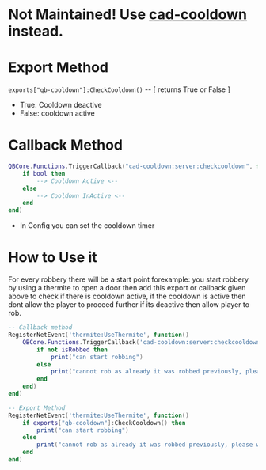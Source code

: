 # Not Maintained! Use [cad-cooldown](https://github.com/cadburry6969/cad-cooldown) instead.

# Export Method

`exports["qb-cooldown"]:CheckCooldown()`   -- [ returns True or False ]

* True: Cooldown deactive
* False: cooldown active

# Callback Method

```lua
QBCore.Functions.TriggerCallback("cad-cooldown:server:checkcooldown", function(bool)
    if bool then      
        --> Cooldown Active <--
    else
        --> Cooldown InActive <--
    end
end)
```

* In Config you can set the cooldown timer

# How to Use it
For every robbery there will be a start point forexample: you start robbery by using a thermite to open a door then add this export or callback given above to check if there is cooldown active, if the cooldown is active then dont allow the player to proceed further if its deactive then allow player to rob.

```lua
-- Callback method
RegisterNetEvent('thermite:UseThermite', function()
    QBCore.Functions.TriggerCallback('cad-cooldown:server:checkcooldown', function(isRobbed)
        if not isRobbed then
            print("can start robbing")
        else
            print("cannot rob as already it was robbed previously, please wait")
        end
    end)        
end)

-- Export Method
RegisterNetEvent('thermite:UseThermite', function()   
    if exports["qb-cooldown"]:CheckCooldown() then
        print("can start robbing")
    else
        print("cannot rob as already it was robbed previously, please wait")
    end
end)
```
